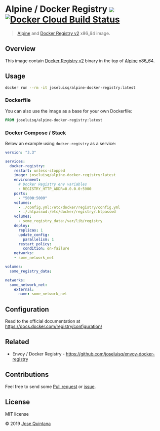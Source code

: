 # Alpine / Docker Registry [![](https://images.microbadger.com/badges/image/joseluisq/alpine-docker-registry.svg)](https://microbadger.com/images/joseluisq/alpine-docker-registry "Get your own image badge on microbadger.com") [![Docker Cloud Build Status](https://img.shields.io/docker/cloud/build/joseluisq/alpine-docker-registry.svg)](https://hub.docker.com/r/joseluisq/alpine-docker-registry)

> [Alpine](https://hub.docker.com/_/alpine/) and [Docker Registry v2](https://hub.docker.com/_/registry) x86_64 image.

## Overview

This image contain [Docker Registry v2](https://github.com/docker/distribution-library-image) binary in the top of [Alpine](https://hub.docker.com/_/alpine/) x86_64.

## Usage

```sh
docker run --rm -it joseluisq/alpine-docker-registry:latest
```

### Dockerfile

You can also use the image as a base for your own Dockerfile:

```Dockerfile
FROM joseluisq/alpine-docker-registry:latest
```

### Docker Compose / Stack

Below an example using `docker-registry` as a service:

```yml
version: "3.3"

services:
  docker-registry:
    restart: unless-stopped
    image: joseluisq/alpine-docker-registry:latest
    environment:
      # Docker Registry env variables
      - REGISTRY_HTTP_ADDR=0.0.0.0:5000
    ports:
      - "5000:5000"
    volumes:
      - ./config.yml:/etc/docker/registry/config.yml
      - ./.htpasswd:/etc/docker/registry/.htpasswd
    volumes:
      - some_registry_data:/var/lib/registry
    deploy:
      replicas: 1
      update_config:
        parallelism: 1
      restart_policy:
        condition: on-failure
    networks:
    - some_network_net

volumes:
  some_registry_data:

networks:
  some_network_net:
    external:
      name: some_network_net
```

## Configuration

Read to the official documentation at https://docs.docker.com/registry/configuration/

## Related

- Envoy / Docker Registry - https://github.com/joseluisq/envoy-docker-registry

## Contributions

Feel free to send some [Pull request](https://github.com/joseluisq/alpine-docker-registry/pulls) or [issue](https://github.com/joseluisq/alpine-docker-registry/issues).

## License
MIT license

© 2019 [Jose Quintana](https://git.io/joseluisq)
